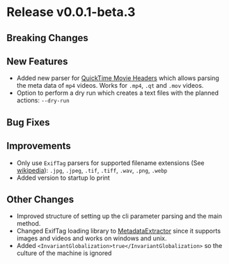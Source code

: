 # Release v0.0.1-beta.3

## Breaking Changes

## New Features

- Added new parser for [QuickTime Movie Headers](https://developer.apple.com/documentation/quicktime-file-format/movie_header_atom) which allows parsing the meta data of ``mp4`` videos. Works for ``.mp4``, ``.qt`` and ``.mov`` videos.
- Option to perform a dry run which creates a text files with the planned actions: ``--dry-run``

## Bug Fixes


## Improvements

- Only use ``ExifTag`` parsers for supported filename extensions (See [wikipedia](https://en.wikipedia.org/wiki/Exif)): ``.jpg``, ``.jpeg``, ``.tif``, ``.tiff``, ``.wav``, ``.png``, ``.webp``
- Added version to startup lo print

## Other Changes

- Improved structure of setting up the cli parameter parsing and the main method.
- Changed ExifTag loading library to [MetadataExtractor](https://github.com/drewnoakes/metadata-extractor-dotnet/tree/main) since it supports images and videos and works on windows and unix.
- Added ``<InvariantGlobalization>true</InvariantGlobalization>`` so the culture of the machine is ignored
